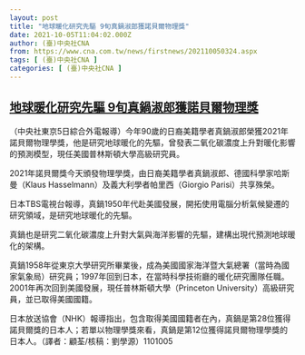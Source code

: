```yaml
---
layout: post
title: "地球暖化研究先驅 9旬真鍋淑郎獲諾貝爾物理獎"
date: 2021-10-05T11:04:02.000Z
author: (臺)中央社CNA
from: https://www.cna.com.tw/news/firstnews/202110050324.aspx
tags: [ (臺)中央社CNA ]
categories: [ (臺)中央社CNA ]
---
```

<!--1633431842000-->
[地球暖化研究先驅 9旬真鍋淑郎獲諾貝爾物理獎](https://www.cna.com.tw/news/firstnews/202110050324.aspx)
------

<div>
<div></div><div><p>（中央社東京5日綜合外電報導）今年90歲的日裔美籍學者真鍋淑郎榮獲2021年諾貝爾物理學獎，他是研究地球暖化的先驅，曾發表二氧化碳濃度上升對暖化影響的預測模型，現任美國普林斯頓大學高級研究員。</p><p>2021年諾貝爾獎今天頒發物理學獎，由日裔美籍學者真鍋淑郎、德國科學家哈斯曼（Klaus Hasselmann）及義大利學者帕里西（Giorgio Parisi）共享殊榮。</p><p>日本TBS電視台報導，真鍋1950年代赴美國發展，開拓使用電腦分析氣候變遷的研究領域，是研究地球暖化的先驅。</p><p>真鍋也是研究二氧化碳濃度上升對大氣與海洋影響的先驅，建構出現代預測地球暖化的架構。</p><p>真鍋1958年從東京大學研究所畢業後，成為美國國家海洋暨大氣總署（當時為國家氣象局）研究員；1997年回到日本，在當時科學技術廳的暖化研究團隊任職。2001年再次回到美國發展，現任普林斯頓大學（Princeton University）高級研究員，並已取得美國國籍。</p><p>日本放送協會（NHK）報導指出，包含取得美國國籍者在內，真鍋是第28位獲得諾貝爾獎的日本人；若單以物理學獎來看，真鍋是第12位獲得諾貝爾物理學獎的日本人。（譯者：顧荃/核稿：劉學源）1101005</p></div>
</div>
